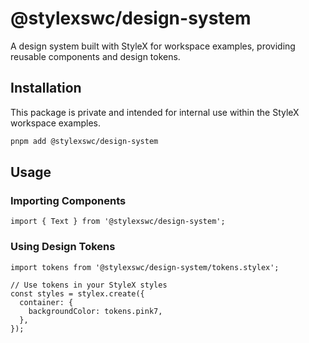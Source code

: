 # @stylexswc/design-system

A design system built with StyleX for workspace examples, providing reusable
components and design tokens.

## Installation

This package is private and intended for internal use within the StyleX
workspace examples.

```bash
pnpm add @stylexswc/design-system
```

## Usage

### Importing Components

```tsx
import { Text } from '@stylexswc/design-system';
```

### Using Design Tokens

```tsx
import tokens from '@stylexswc/design-system/tokens.stylex';

// Use tokens in your StyleX styles
const styles = stylex.create({
  container: {
    backgroundColor: tokens.pink7,
  },
});
```
